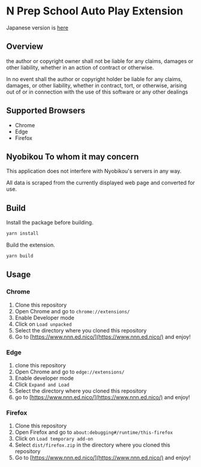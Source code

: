 # N Prep School Auto Play Extension

Japanese version is [here](README-ja.md)

## Overview

the author or copyright owner shall not be liable for any claims, damages or other liability, whether in an action of contract or otherwise.

In no event shall the author or copyright holder be liable for any claims, damages, or other liability, whether in contract, tort, or otherwise, arising out of or in connection with the use of this software or any other dealings

## Supported Browsers

- Chrome
- Edge
- Firefox

## Nyobikou To whom it may concern

This application does not interfere with Nyobikou's servers in any way.

All data is scraped from the currently displayed web page and converted for use.

<!--

When I add this code, the name of the extension is “N Prep School Auto Play”, but the repository name says “Nyobikou”

There is a reason for this, and it's because the official accounts on YouTube and other sites use that name, but I didn't like it myself, so I changed the name of the extension!

2024/04/29 - Added - decided to unify names

-->

## Build

Install the package before building.

```bash
yarn install
```

Build the extension.

```bash
yarn build
```

## Usage

### Chrome

1. Clone this repository
2. Open Chrome and go to `chrome://extensions/`
3. Enable Developer mode
4. Click on `Load unpacked`
5. Select the directory where you cloned this repository
6. Go to [https://www.nnn.ed.nico/](https://www.nnn.ed.nico/) and enjoy!

### Edge

1. clone this repository
2. Open Chrome and go to `edge://extensions/`
3. Enable developer mode
4. Click `Expand and Load`
5. Select the directory where you cloned this repository
6. go to [https://www.nnn.ed.nico/](https://www.nnn.ed.nico/) and enjoy!

### Firefox

1. Clone this repository
2. Open Firefox and go to `about:debugging#/runtime/this-firefox`
3. Click on `Load temporary add-on`
4. Select `dist/firefox.zip` in the directory where you cloned this repository
5. Go to [https://www.nnn.ed.nico/](https://www.nnn.ed.nico/) and enjoy!
